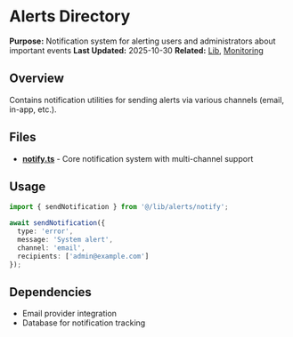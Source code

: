 # Alerts Directory

**Purpose:** Notification system for alerting users and administrators about important events
**Last Updated:** 2025-10-30
**Related:** [Lib](/lib), [Monitoring](/lib/monitoring)

## Overview

Contains notification utilities for sending alerts via various channels (email, in-app, etc.).

## Files

- **[notify.ts](notify.ts)** - Core notification system with multi-channel support

## Usage

```typescript
import { sendNotification } from '@/lib/alerts/notify';

await sendNotification({
  type: 'error',
  message: 'System alert',
  channel: 'email',
  recipients: ['admin@example.com']
});
```

## Dependencies

- Email provider integration
- Database for notification tracking
